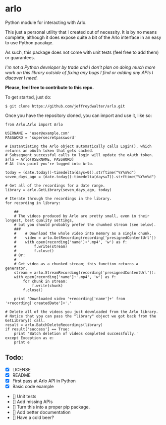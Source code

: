 # arlo
Python module for interacting with Arlo.

This just a personal utility that I created out of necessity. It is by no means complete, although it does expose quite a bit of the Arlo interface in an easy to use Python pacakge.

As such, this package does not come with unit tests (feel free to add them) or guarantees.

*I'm not a Python developer by trade and I don't plan on doing much more work on this library outside of fixing any bugs I find or adding any APIs I discover I need.*

**Please, feel free to contribute to this repo.**

To get started, just do:

```
$ git clone https://github.com/jeffreydwalter/arlo.git

```

Once you have the repository cloned, you can import and use it, like so:

```
from Arlo.Arlo import Arlo

USERNAME = 'user@example.com'
PASSWORD = 'supersecretpassword'

# Instantiating the Arlo object automatically calls Login(), which returns an oAuth token that gets cached.
# Subsequent successful calls to login will update the oAuth token.
arlo = Arlo(USERNAME, PASSWORD)
# At this point you're logged into Arlo.

today = (date.today()-timedelta(days=0)).strftime("%Y%m%d")
seven_days_ago = (date.today()-timedelta(days=7)).strftime("%Y%m%d")

# Get all of the recordings for a date range.
library = arlo.GetLibrary(seven_days_ago, today)

# Iterate through the recordings in the library.
for recording in library:

	##
	# The videos produced by Arlo are pretty small, even in their longest, best quality settings,
	# but you should probably prefer the chunked stream (see below). 
	###    
	#    # Download the whole video into memory as a single chunk.
	#    video = arlo.GetRecording(recording['presignedContentUrl'])
	#	 with open(recording['name']+'.mp4', 'w') as f:
	#        f.write(stream)
	#        f.close()
	# Or:
	#
	# Get video as a chunked stream; this function returns a generator.
	stream = arlo.StreamRecording(recording['presignedContentUrl']):
	with open(recording['name']+'.mp4', 'w') as f:
    	for chunk in stream:
        	f.write(chunk)
        f.close()

	print 'Downloaded video '+recording['name']+' from '+recording['createdDate']+'.'

# Delete all of the videos you just downloaded from the Arlo library.
# Notice that you can pass the "library" object we got back from the GetLibrary() call.
result = arlo.BatchDeleteRecordings(library)
if result['success'] == True:
	print 'Batch deletion of videos completed successfully.'
except Exception as e:
    print e
```

## Todo:
- [x] LICENSE
- [x] README
- [x] First pass at Arlo API in Python 
- [x] Basic code example 
- [] Unit tests
- [] Add missing APIs
- [] Turn this into a proper pip package.
- [] Add better documentation
- [] Have a cold beer?
